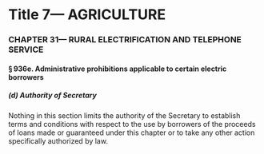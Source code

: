 
# Title 7— AGRICULTURE
### CHAPTER 31— RURAL ELECTRIFICATION AND TELEPHONE SERVICE
#### § 936e. Administrative prohibitions applicable to certain electric borrowers
##### (d) Authority of Secretary

Nothing in this section limits the authority of the Secretary to establish terms and conditions with respect to the use by borrowers of the proceeds of loans made or guaranteed under this chapter or to take any other action specifically authorized by law.
